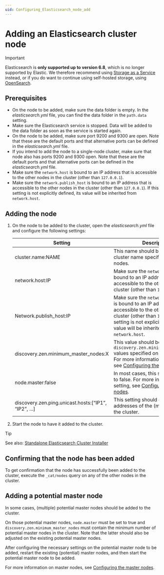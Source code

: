 ```yaml
---
uid: Configuring_Elasticsearch_node_add
---
```


# Adding an Elasticsearch cluster node

> [!IMPORTANT]
> Elasticsearch is **only supported up to version 6.8**, which is no longer supported by Elastic. We therefore recommend using [Storage as a Service](xref:STaaS) instead, or if you do want to continue using self-hosted storage, using [OpenSearch](xref:OpenSearch_database).

## Prerequisites

- On the node to be added, make sure the data folder is empty. In the *elasticsearch.yml* file, you can find the data folder in the `path.data` setting.
- Make sure the Elasticsearch service is stopped. Data will be added to the data folder as soon as the service is started again.
- On the node to be added, make sure port 9200 and 9300 are open. Note that these are the default ports and that alternative ports can be defined in the *elasticsearch.yml* file.
- If you intend to add the node to a single-node cluster, make sure that node also has ports 9200 and 9300 open. Note that these are the default ports and that alternative ports can be defined in the *elasticsearch.yml* file.
- Make sure the `network.host` is bound to an IP address that is accessible to the other nodes in the cluster (other than `127.0.0.1`).
- Make sure the `network.publish_host` is bound to an IP address that is accessible to the other nodes in the cluster (other than `127.0.0.1`). If this setting is not explicitly defined, its value will be inherited from `network.host`.

## Adding the node

1. On the node to be added to the cluster, open the *elasticsearch.yml* file and configure the following settings:

    | Setting | Description |
    |---------|-------------|
    | cluster.name:NAME | This name should be identical to the cluster name specified on the other nodes. |
    | network.host:IP | Make sure the `network.host` is bound to an IP address that is accessible to the other nodes in the cluster (other than `127.0.0.1`). |
    | Network.publish_host:IP | Make sure the `network.publish_host` is bound to an IP address that is accessible to the other nodes in the cluster (other than `127.0.0.1`). If this setting is not explicitly defined, its value will be inherited from `network.host`. |
    | discovery.zen.minimum_master_nodes:X | This value should be identical to the `discovery.zen.minimum_master_nodes` values specified on the other nodes. For more information on this setting, see [Configuring the master nodes](xref:Configuring_master_Elasticsearch_nodes). |
    | node.master:false | In most cases, this setting will be set to false. For more information on this setting, see [Configuring the master nodes](xref:Configuring_master_Elasticsearch_nodes). |
    | discovery.zen.ping.unicast.hosts:[“IP1”, “IP2”, ...] | This setting should contain the IP addresses of the (master) nodes in the cluster. |

1. Start the node to have it added to the cluster.

> [!TIP]
> See also: [Standalone Elasticsearch Cluster Installer](xref:Standalone_Elasticsearch_Cluster_Installer)

## Confirming that the node has been added

To get confirmation that the node has successfully been added to the cluster, execute the `_cat/nodes` query on any of the other nodes in the cluster.

## Adding a potential master node

In some cases, (multiple) potential master nodes should be added to the cluster.

On those potential master nodes, `node.master` must be set to true and `discovery.zen.minimum_master_nodes` must contain the minimum number of potential master nodes in the cluster. Note that the latter should also be adjusted on the existing potential master nodes.

After configuring the necessary settings on the potential master node to be added, restart the existing (potential) master nodes, and then start the potential master node to be added.

For more information on master nodes, see [Configuring the master nodes](xref:Configuring_master_Elasticsearch_nodes).
